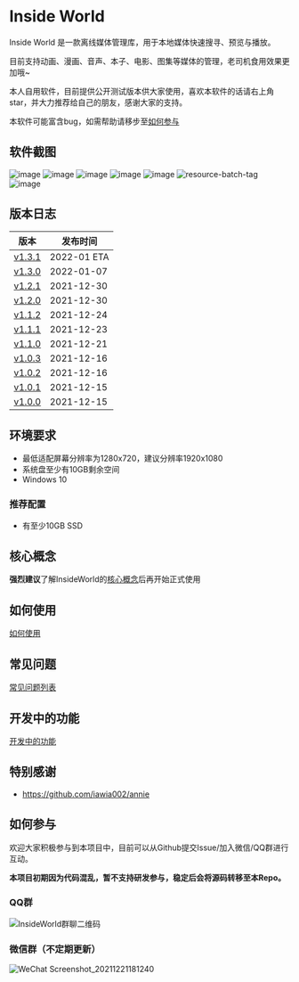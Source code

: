 # Inside World

Inside World 是一款离线媒体管理库，用于本地媒体快速搜寻、预览与播放。

目前支持动画、漫画、音声、本子、电影、图集等媒体的管理，老司机食用效果更加哦~

本人自用软件，目前提供公开测试版本供大家使用，喜欢本软件的话请右上角star，并大力推荐给自己的朋友，感谢大家的支持。

本软件可能富含bug，如需帮助请移步至[如何参与](#如何参与)

## 软件截图

![image](https://user-images.githubusercontent.com/2888789/148412991-51d874df-b631-4c74-942a-a3d40aa0f5a2.png)
![image](https://user-images.githubusercontent.com/2888789/148412997-da6b1d03-b351-4a34-9aaa-958a78bdbe43.png)
![image](https://user-images.githubusercontent.com/2888789/148413010-539a887c-5417-469e-9e22-16f6f6b7051f.png)
![image](https://user-images.githubusercontent.com/2888789/148413023-dab35c1a-d511-4455-a08d-101407f6a705.png)
![image](https://user-images.githubusercontent.com/2888789/148413443-b4464c12-567d-42ce-ae7e-92868e01bb5a.png)
![resource-batch-tag](https://user-images.githubusercontent.com/2888789/146939360-04e46e12-2547-46fe-aefc-b9198b4185b0.png)
![image](https://user-images.githubusercontent.com/2888789/147719422-8c7d3d4e-372d-42be-a52c-d03b77b12c5b.png)

## 版本日志

| 版本 | 发布时间 |
| ------------- | ------------- |
| [v1.3.1](https://github.com/Bakabase/InsideWorld/milestone/11) | 2022-01 ETA |
| [v1.3.0](https://github.com/Bakabase/InsideWorld/releases/tag/v1.3.0) | 2022-01-07 |
| [v1.2.1](https://github.com/Bakabase/InsideWorld/releases/tag/v1.2.1) | 2021-12-30 |
| [v1.2.0](https://github.com/Bakabase/InsideWorld/releases/tag/v1.2.0) | 2021-12-30 |
| [v1.1.2](https://github.com/Bakabase/InsideWorld/releases/tag/v1.1.2) | 2021-12-24 |
| [v1.1.1](https://github.com/Bakabase/InsideWorld/releases/tag/v1.1.1) | 2021-12-23 |
| [v1.1.0](https://github.com/Bakabase/InsideWorld/releases/tag/v1.1.0) | 2021-12-21 |
| [v1.0.3](https://github.com/Bakabase/InsideWorld/releases/tag/v1.0.3) | 2021-12-16 |
| [v1.0.2](https://github.com/Bakabase/InsideWorld/releases/tag/v1.0.2) | 2021-12-16 |
| [v1.0.1](https://github.com/Bakabase/InsideWorld/releases/tag/v1.0.1) | 2021-12-15 | 
| [v1.0.0](https://github.com/Bakabase/InsideWorld/releases/tag/v1.0.0) | 2021-12-15 |

## 环境要求

+ 最低适配屏幕分辨率为1280x720，建议分辨率1920x1080
+ 系统盘至少有10GB剩余空间
+ Windows 10

### 推荐配置

+ 有至少10GB SSD

## 核心概念

**强烈建议**了解InsideWorld的[核心概念](https://github.com/Bakabase/InsideWorld/blob/main/Docs/DEFINITIONS.md)后再开始正式使用

## 如何使用

[如何使用](https://github.com/Bakabase/InsideWorld/blob/main/Docs/HOW-TO-USE.md)

## 常见问题

[常见问题列表](https://github.com/Bakabase/InsideWorld/issues?q=is%3Aissue+sort%3Aupdated-desc+is%3Aclosed+label%3Adocumentation)

## 开发中的功能

[开发中的功能](https://github.com/Bakabase/InsideWorld/milestones)

## 特别感谢

+ https://github.com/iawia002/annie

## 如何参与

欢迎大家积极参与到本项目中，目前可以从Github提交Issue/加入微信/QQ群进行互动。

**本项目初期因为代码混乱，暂不支持研发参与，稳定后会将源码转移至本Repo。**

### QQ群

![InsideWorld群聊二维码](https://user-images.githubusercontent.com/2888789/146117768-7d92af78-37ca-426e-a820-97b896b591eb.png)

### 微信群（不定期更新）

![WeChat Screenshot_20211221181240](https://user-images.githubusercontent.com/2888789/146912454-1f97932c-5ec5-41f5-8402-3cce4d5e0201.png)
